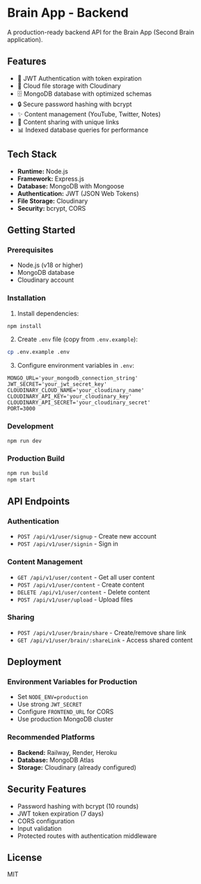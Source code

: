 # Brain App - Backend

A production-ready backend API for the Brain App (Second Brain application).

## Features

- 🔐 JWT Authentication with token expiration
- 📁 Cloud file storage with Cloudinary
- 🗄️ MongoDB database with optimized schemas
- 🔒 Secure password hashing with bcrypt
- ✨ Content management (YouTube, Twitter, Notes)
- 🔗 Content sharing with unique links
- 📊 Indexed database queries for performance

## Tech Stack

- **Runtime:** Node.js
- **Framework:** Express.js
- **Database:** MongoDB with Mongoose
- **Authentication:** JWT (JSON Web Tokens)
- **File Storage:** Cloudinary
- **Security:** bcrypt, CORS

## Getting Started

### Prerequisites

- Node.js (v18 or higher)
- MongoDB database
- Cloudinary account

### Installation

1. Install dependencies:
```bash
npm install
```

2. Create `.env` file (copy from `.env.example`):
```bash
cp .env.example .env
```

3. Configure environment variables in `.env`:
```env
MONGO_URL='your_mongodb_connection_string'
JWT_SECRET='your_jwt_secret_key'
CLOUDINARY_CLOUD_NAME='your_cloudinary_name'
CLOUDINARY_API_KEY='your_cloudinary_key'
CLOUDINARY_API_SECRET='your_cloudinary_secret'
PORT=3000
```

### Development

```bash
npm run dev
```

### Production Build

```bash
npm run build
npm start
```

## API Endpoints

### Authentication
- `POST /api/v1/user/signup` - Create new account
- `POST /api/v1/user/signin` - Sign in

### Content Management
- `GET /api/v1/user/content` - Get all user content
- `POST /api/v1/user/content` - Create content
- `DELETE /api/v1/user/content` - Delete content
- `POST /api/v1/user/upload` - Upload files

### Sharing
- `POST /api/v1/user/brain/share` - Create/remove share link
- `GET /api/v1/user/brain/:shareLink` - Access shared content

## Deployment

### Environment Variables for Production

- Set `NODE_ENV=production`
- Use strong `JWT_SECRET`
- Configure `FRONTEND_URL` for CORS
- Use production MongoDB cluster

### Recommended Platforms

- **Backend:** Railway, Render, Heroku
- **Database:** MongoDB Atlas
- **Storage:** Cloudinary (already configured)

## Security Features

- Password hashing with bcrypt (10 rounds)
- JWT token expiration (7 days)
- CORS configuration
- Input validation
- Protected routes with authentication middleware

## License

MIT
